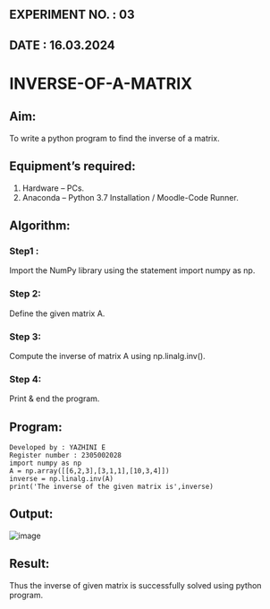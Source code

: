 ## EXPERIMENT NO. : 03
## DATE : 16.03.2024

# INVERSE-OF-A-MATRIX
## Aim:
To write a python program to find the inverse of a matrix.
## Equipment’s required:
1. 	Hardware – PCs.
2. 	Anaconda – Python 3.7 Installation / Moodle-Code Runner.
## Algorithm:
### Step1 : 
Import the NumPy library using the statement import numpy as np.
### Step 2: 
Define the given matrix A.
### Step 3: 
Compute the inverse of matrix A using np.linalg.inv().
### Step 4: 
Print & end the program.
## Program:
```
Developed by : YAZHINI E
Register number : 2305002028
import numpy as np
A = np.array([[6,2,3],[3,1,1],[10,3,4]])
inverse = np.linalg.inv(A)
print('The inverse of the given matrix is',inverse)
```
## Output:
![image](https://github.com/Yazhinielangovan/INVERSE-OF-A-MATRIX/assets/155508323/2e40e2a8-3171-4133-80c1-3def3f672ccc)

## Result:
Thus the inverse of given matrix is successfully solved using python program.

